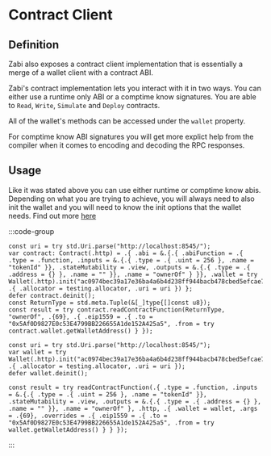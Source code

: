 # Contract Client

## Definition

Zabi also exposes a contract client implementation that is essentially a merge of a wallet client with a contract ABI.

Zabi's contract implementation lets you interact with it in two ways. You can either use a runtime only ABI or a comptime know signatures.
You are able to `Read`, `Write`, `Simulate` and `Deploy` contracts.

All of the wallet's methods can be accessed under the `wallet` property.

For comptime know ABI signatures you will get more explict help from the compiler when it comes to encoding and decoding the RPC responses.

## Usage

Like it was stated above you can use either runtime or comptime know abis. Depending on what you are trying to achieve, you will always need to also init the wallet and you will need to know the init options that the wallet needs. Find out more [here](/api/client/wallet/client)

:::code-group

```zig [runtime.zig]
const uri = try std.Uri.parse("http://localhost:8545/");
var contract: Contract(.http) = .{ .abi = &.{.{ .abiFunction = .{ .type = .function, .inputs = &.{.{ .type = .{ .uint = 256 }, .name = "tokenId" }}, .stateMutability = .view, .outputs = &.{.{ .type = .{ .address = {} }, .name = "" }}, .name = "ownerOf" } }}, .wallet = try Wallet(.http).init("ac0974bec39a17e36ba4a6b4d238ff944bacb478cbed5efcae784d7bf4f2ff80", .{ .allocator = testing.allocator, .uri = uri }) };
defer contract.deinit();
const ReturnType = std.meta.Tuple(&[_]type{[]const u8});
const result = try contract.readContractFunction(ReturnType, "ownerOf", .{69}, .{ .eip1559 = .{ .to = "0x5Af0D9827E0c53E4799BB226655A1de152A425a5", .from = try contract.wallet.getWalletAddress() } });
```

```zig [comptime.zig]
const uri = try std.Uri.parse("http://localhost:8545/");
var wallet = try Wallet(.http).init("ac0974bec39a17e36ba4a6b4d238ff944bacb478cbed5efcae784d7bf4f2ff80", .{ .allocator = testing.allocator, .uri = uri });
defer wallet.deinit();

const result = try readContractFunction(.{ .type = .function, .inputs = &.{.{ .type = .{ .uint = 256 }, .name = "tokenId" }}, .stateMutability = .view, .outputs = &.{.{ .type = .{ .address = {} }, .name = "" }}, .name = "ownerOf" }, .http, .{ .wallet = wallet, .args = .{69}, .overrides = .{ .eip1559 = .{ .to = "0x5Af0D9827E0c53E4799BB226655A1de152A425a5", .from = try wallet.getWalletAddress() } } });
```

:::
